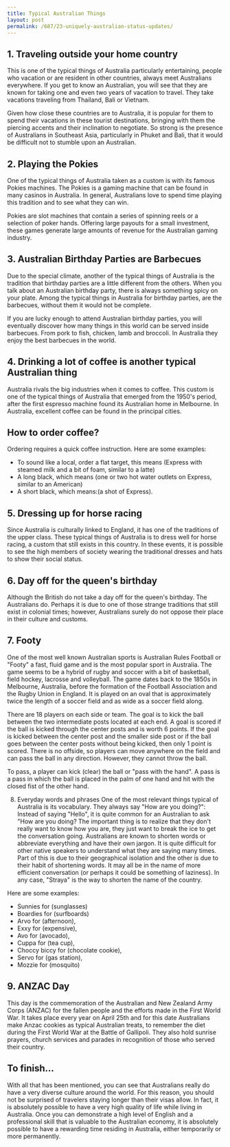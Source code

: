 ```yaml
---
title: Typical Australian Things
layout: post
permalink: /687/23-uniquely-australian-status-updates/
---
```


## 1. Traveling outside your home country

This is one of the typical things of Australia particularly entertaining, people who vacation or are resident in other countries, always meet Australians everywhere. If you get to know an Australian, you will see that they are known for taking one and even two years of vacation to travel. They take vacations traveling from Thailand, Bali or Vietnam.

Given how close these countries are to Australia, it is popular for them to spend their vacations in these tourist destinations, bringing with them the piercing accents and their inclination to negotiate. So strong is the presence of Australians in Southeast Asia, particularly in Phuket and Bali, that it would be difficult not to stumble upon an Australian.

## 2. Playing the Pokies

One of the typical things of Australia taken as a custom is with its famous Pokies machines. The Pokies is a gaming machine that can be found in many casinos in Australia. In general, Australians love to spend time playing this tradition and to see what they can win.

Pokies are slot machines that contain a series of spinning reels or a selection of poker hands. Offering large payouts for a small investment, these games generate large amounts of revenue for the Australian gaming industry.

## 3.  Australian Birthday Parties are Barbecues

Due to the special climate, another of the typical things of Australia is the tradition that birthday parties are a little different from the others. When you talk about an Australian birthday party, there is always something spicy on your plate. Among the typical things in Australia for birthday parties, are the barbecues, without them it would not be complete.

If you are lucky enough to attend Australian birthday parties, you will eventually discover how many things in this world can be served inside barbecues. From pork to fish, chicken, lamb and broccoli. In Australia they enjoy the best barbecues in the world.

## 4.  Drinking a lot of coffee is another typical Australian thing

Australia rivals the big industries when it comes to coffee. This custom is one of the typical things of Australia that emerged from the 1950's period, after the first espresso machine found its Australian home in Melbourne. In Australia, excellent coffee can be found in the principal cities.

## How to order coffee?

Ordering requires a quick coffee instruction. Here are some examples:

- To sound like a local, order a flat target, this means (Express with steamed milk and a bit of foam, similar to a latte)
- A long black, which means (one or two hot water outlets on Express, similar to an American)
- A short black, which means:(a shot of Express).

## 5.  Dressing up for horse racing

Since Australia is culturally linked to England, it has one of the traditions of the upper class. These typical things of Australia is to dress well for horse racing, a custom that still exists in this country. In these events, it is possible to see the high members of society wearing the traditional dresses and hats to show their social status.


## 6.  Day off for the queen's birthday

Although the British do not take a day off for the queen's birthday. The Australians do. Perhaps it is due to one of those strange traditions that still exist in colonial times; however, Australians surely do not oppose their place in their culture and customs.

## 7.  Footy

One of the most well known Australian sports is Australian Rules Football or "Footy" a fast, fluid game and is the most popular sport in Australia. The game seems to be a hybrid of rugby and soccer with a bit of basketball, field hockey, lacrosse and volleyball.  The game dates back to the 1850s in Melbourne, Australia, before the formation of the Football Association and the Rugby Union in England. It is played on an oval that is approximately twice the length of a soccer field and as wide as a soccer field along.

There are 18 players on each side or team. The goal is to kick the ball between the two intermediate posts located at each end. A goal is scored if the ball is kicked through the center posts and is worth 6 points. If the goal is kicked between the center post and the smaller side post or if the ball goes between the center posts without being kicked, then only 1 point is scored. There is no offside, so players can move anywhere on the field and can pass the ball in any direction. However, they cannot throw the ball.

To pass, a player can kick (clear) the ball or "pass with the hand". A pass is a pass in which the ball is placed in the palm of one hand and hit with the closed fist of the other hand.

8.  Everyday words and phrases
One of the most relevant things typical of Australia is its vocabulary. They always say "How are you doing?": Instead of saying "Hello", it is quite common for an Australian to ask "How are you doing? The important thing is to realize that they don't really want to know how you are, they just want to break the ice to get the conversation going. Australians are known to shorten words or abbreviate everything and have their own jargon.
It is quite difficult for other native speakers to understand what they are saying many times. Part of this is due to their geographical isolation and the other is due to their habit of shortening words. It may all be in the name of more efficient conversation (or perhaps it could be something of laziness). In any case, "Straya" is the way to shorten the name of the country.

Here are some examples:
- Sunnies for (sunglasses)
- Boardies for (surfboards)
- Arvo for (afternoon),
- Exxy for (expensive),
- Avo for (avocado),
- Cuppa for (tea cup),
- Choccy biccy for (chocolate cookie),
- Servo for (gas station),
- Mozzie for (mosquito)

## 9.  ANZAC Day

This day is the commemoration of the Australian and New Zealand Army Corps (ANZAC) for the fallen people and the efforts made in the First World War. It takes place every year on April 25th and for this date Australians make Anzac cookies as typical Australian treats, to remember the diet during the First World War at the Battle of Gallipoli. They also hold sunrise prayers, church services and parades in recognition of those who served their country.

## To finish...

With all that has been mentioned, you can see that Australians really do have a very diverse culture around the world. For this reason, you should not be surprised of travelers staying longer than their visas allow. In fact, it is absolutely possible to have a very high quality of life while living in Australia. Once you can demonstrate a high level of English and a professional skill that is valuable to the Australian economy, it is absolutely possible to have a rewarding time residing in Australia, either temporarily or more permanently.
